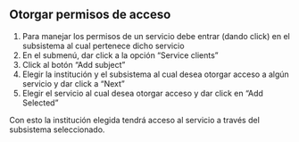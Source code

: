 ## Otorgar permisos de acceso

1. Para manejar los permisos de un servicio debe entrar (dando click) en el subsistema al cual pertenece dicho servicio
1. En el submenú, dar click a la opción “Service clients”
1. Click al botón “Add subject”
1. Elegir la institución y el subsistema al cual desea otorgar acceso a algún servicio y dar click a “Next”
1. Elegir el servicio al cual desea otorgar acceso y dar click en “Add Selected”

Con esto la institución elegida tendrá acceso al servicio a través del subsistema seleccionado.
